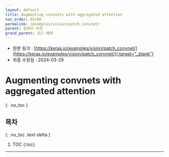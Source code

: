 ```yaml
---
layout: default
title: Augmenting convnets with aggregated attention
nav_order: 65+00
permalink: /examples/vision/patch_convnet/
parent: 컴퓨터 비전
grand_parent: 코드 예제
---
```


* 원본 링크 : [https://keras.io/examples/vision/patch_convnet/](https://keras.io/examples/vision/patch_convnet/){:target="_blank"}
* 최종 수정일 : 2024-03-29

# Augmenting convnets with aggregated attention
{: .no_toc }

## 목차
{: .no_toc .text-delta }

1. TOC
{:toc}

---
